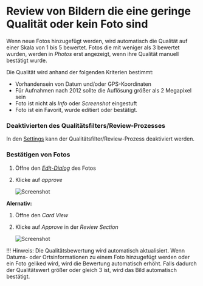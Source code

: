 # Review von Bildern die eine geringe Qualität oder kein Foto sind #
Wenn neue Fotos hinzugefügt werden, wird automatisch die Qualität auf einer Skala von 1 bis 5 bewertet. Fotos die mit weniger als 3 bewertet wurden, werden in *Photos* erst angezeigt, wenn ihre Qualität manuell bestätigt wurde.

Die Qualität wird anhand der folgenden Kriterien bestimmt:

* Vorhandensein von Datum und/oder GPS-Koordinaten
* Für Aufnahmen nach 2012 sollte die Auflösung größer als 2 Megapixel sein
* Foto ist nicht als *Info* oder *Screenshot* eingestuft
* Foto ist ein Favorit, wurde editiert oder bestätigt.

### Deaktivierten des Qualitätsfilters/Review-Prozesses ###
In den [Settings](../settings/ui.md) kann der Qualitätsfilter/Review-Prozess deaktiviert werden.

### Bestätigen von Fotos ###
1. Öffne den [*Edit-Dialog*](edit.md) des Fotos
2. Klicke auf *approve*

    ![Screenshot](img/review.png)
    
**Alernativ:**

1. Öffne den *Card View*
2. Klicke auf *Approve* in der *Review Section*

    ![Screenshot](img/review-2.png)

!!! Hinweis:
    Die Qualitätsbewertung wird automatisch aktualisiert.
    Wenn Datums- oder Ortsinformationen zu einem Foto hinzugefügt werden oder ein Foto geliked wird, wird die Bewertung automatisch erhöht.
    Falls dadurch der Qualitätswert größer oder gleich 3 ist, wird das Bild automatisch bestätigt.